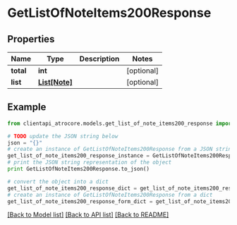 # GetListOfNoteItems200Response


## Properties
Name | Type | Description | Notes
------------ | ------------- | ------------- | -------------
**total** | **int** |  | [optional] 
**list** | [**List[Note]**](Note.md) |  | [optional] 

## Example

```python
from clientapi_atrocore.models.get_list_of_note_items200_response import GetListOfNoteItems200Response

# TODO update the JSON string below
json = "{}"
# create an instance of GetListOfNoteItems200Response from a JSON string
get_list_of_note_items200_response_instance = GetListOfNoteItems200Response.from_json(json)
# print the JSON string representation of the object
print GetListOfNoteItems200Response.to_json()

# convert the object into a dict
get_list_of_note_items200_response_dict = get_list_of_note_items200_response_instance.to_dict()
# create an instance of GetListOfNoteItems200Response from a dict
get_list_of_note_items200_response_form_dict = get_list_of_note_items200_response.from_dict(get_list_of_note_items200_response_dict)
```
[[Back to Model list]](../README.md#documentation-for-models) [[Back to API list]](../README.md#documentation-for-api-endpoints) [[Back to README]](../README.md)


